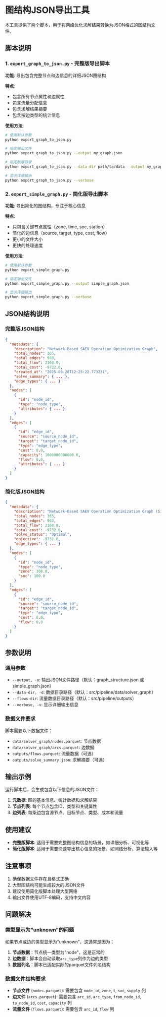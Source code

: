 # 图结构JSON导出工具

本工具提供了两个脚本，用于将网络优化求解结果转换为JSON格式的图结构文件。

## 脚本说明

### 1. `export_graph_to_json.py` - 完整版导出脚本

**功能**: 导出包含完整节点和边信息的详细JSON图结构

**特点**:
- 包含所有节点属性和边属性
- 包含流量分配信息
- 包含求解结果摘要
- 包含按边类型的统计信息

**使用方法**:
```bash
# 使用默认参数
python export_graph_to_json.py

# 指定输出文件
python export_graph_to_json.py --output my_graph.json

# 指定数据目录
python export_graph_to_json.py --data-dir path/to/data --output my_graph.json

# 显示详细输出
python export_graph_to_json.py --verbose
```

### 2. `export_simple_graph.py` - 简化版导出脚本

**功能**: 导出简化的图结构，专注于核心信息

**特点**:
- 只包含关键节点属性（zone, time, soc, station）
- 简化的边信息（source, target, type, cost, flow）
- 更小的文件大小
- 更快的处理速度

**使用方法**:
```bash
# 使用默认参数
python export_simple_graph.py

# 指定输出文件
python export_simple_graph.py --output simple_graph.json

# 显示详细输出
python export_simple_graph.py --verbose
```

## JSON结构说明

### 完整版JSON结构
```json
{
  "metadata": {
    "description": "Network-Based SAEV Operation Optimization Graph",
    "total_nodes": 365,
    "total_edges": 983,
    "total_flow": 2160.0,
    "total_cost": -9732.0,
    "created_at": "2025-09-28T12:25:22.773231",
    "solve_summary": { ... },
    "edge_types": { ... }
  },
  "nodes": [
    {
      "id": "node_id",
      "type": "node_type",
      "attributes": { ... }
    }
  ],
  "edges": [
    {
      "id": "edge_id",
      "source": "source_node_id",
      "target": "target_node_id",
      "type": "edge_type",
      "cost": 0.0,
      "capacity": 1000000000000.0,
      "flow": 0.0,
      "attributes": { ... }
    }
  ]
}
```

### 简化版JSON结构
```json
{
  "metadata": {
    "description": "Network-Based SAEV Operation Optimization Graph (Simplified)",
    "total_nodes": 365,
    "total_edges": 983,
    "total_flow": 2160.0,
    "total_cost": -9732.0,
    "solve_status": "Optimal",
    "objective": -9732.0,
    "edge_types": { ... }
  },
  "nodes": [
    {
      "id": "node_id",
      "type": "node_type",
      "zone": 308.0,
      "soc": 100.0
    }
  ],
  "edges": [
    {
      "id": "edge_id",
      "source": "source_node_id",
      "target": "target_node_id",
      "type": "edge_type",
      "cost": 0.0,
      "flow": 0.0
    }
  ]
}
```

## 参数说明

### 通用参数
- `--output, -o`: 输出JSON文件路径（默认：graph_structure.json 或 simple_graph.json）
- `--data-dir, -d`: 数据目录路径（默认：src/pipeline/data/solver_graph）
- `--flows-dir`: 流量数据目录路径（默认：src/pipeline/outputs）
- `--verbose, -v`: 显示详细输出信息

### 数据文件要求
脚本需要以下数据文件：
- `data/solver_graph/nodes.parquet`: 节点数据
- `data/solver_graph/arcs.parquet`: 边数据
- `outputs/flows.parquet`: 流量数据（可选）
- `outputs/solve_summary.json`: 求解摘要（可选）

## 输出示例

运行脚本后，会生成包含以下信息的JSON文件：

1. **元数据**: 图的基本信息、统计数据和求解结果
2. **节点列表**: 每个节点包含ID、类型和关键属性
3. **边列表**: 每条边包含源节点、目标节点、类型、成本和流量

## 使用建议

- **完整版脚本**: 适用于需要完整图结构信息的场景，如详细分析、可视化等
- **简化版脚本**: 适用于需要快速导出核心信息的场景，如网络分析、算法输入等

## 注意事项

1. 确保数据文件存在且格式正确
2. 大型图结构可能生成较大的JSON文件
3. 建议使用简化版脚本处理大型网络
4. 输出文件使用UTF-8编码，支持中文内容

## 问题解决

### 类型显示为"unknown"的问题
如果节点或边的类型显示为"unknown"，这通常是因为：
1. **节点数据**：节点统一类型为"node"，这是正常的
2. **边数据**：脚本会自动读取`arc_type`列作为边的类型
3. **数据列名**：脚本已适配实际的parquet文件列名结构

### 数据文件结构要求
- **节点文件** (`nodes.parquet`): 需要包含 `node_id`, `zone`, `t`, `soc`, `supply` 列
- **边文件** (`arcs.parquet`): 需要包含 `arc_id`, `arc_type`, `from_node_id`, `to_node_id`, `cost`, `capacity` 列
- **流量文件** (`flows.parquet`): 需要包含 `arc_id`, `flow` 列
